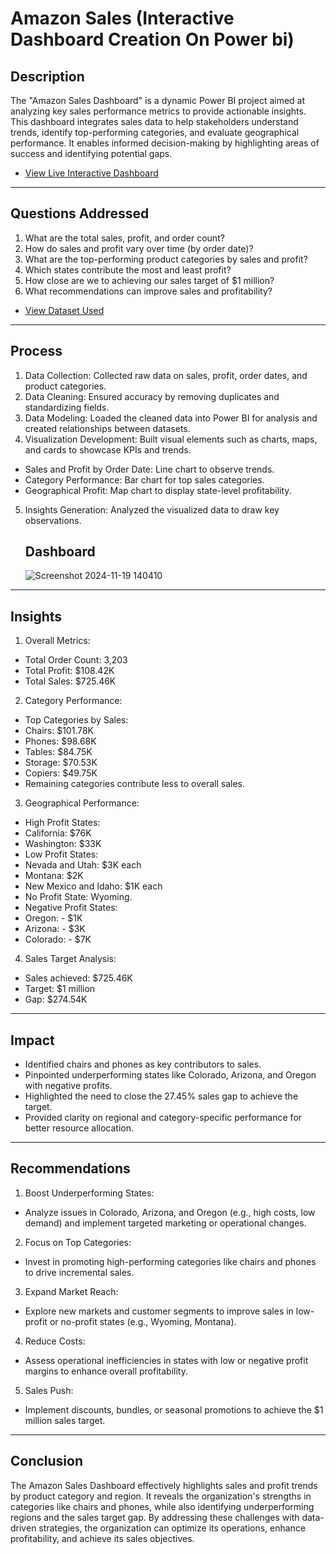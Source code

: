 # Amazon Sales (Interactive Dashboard Creation On Power bi)

## Description
The "Amazon Sales Dashboard" is a dynamic Power BI project aimed at analyzing key sales performance metrics to provide actionable insights. This dashboard integrates sales data to help stakeholders understand trends, identify top-performing categories, and evaluate geographical performance. It enables informed decision-making by highlighting areas of success and identifying potential gaps.

- <a href="https://app.powerbi.com/view?r=eyJrIjoiODFjNDhiYTAtNTM4Ni00ODg3LWE4ZTYtMWE0OWE2NGE3MTEyIiwidCI6Ijg5MDI1YjA2LWY2NTItNGM1Mi1hODEzLTgyNGU2YWIyZjVlNiJ9
">View Live Interactive Dashboard</a>

________________________________________
## Questions Addressed
1.	What are the total sales, profit, and order count?
2.	How do sales and profit vary over time (by order date)?
3.	What are the top-performing product categories by sales and profit?
4.	Which states contribute the most and least profit?
5.	How close are we to achieving our sales target of $1 million?
6.	What recommendations can improve sales and profitability?

- <a href="https://github.com/nehajadhav-projects/Amazon-Sales/blob/main/Amazon%202_Raw.xlsx">View Dataset Used</a>
________________________________________

## Process
1.	Data Collection: Collected raw data on sales, profit, order dates, and product categories.
2.	Data Cleaning: Ensured accuracy by removing duplicates and standardizing fields.
3.	Data Modeling: Loaded the cleaned data into Power BI for analysis and created relationships between datasets.
4.	Visualization Development: Built visual elements such as charts, maps, and cards to showcase KPIs and trends.
-	Sales and Profit by Order Date: Line chart to observe trends.
-	Category Performance: Bar chart for top sales categories.
-	Geographical Profit: Map chart to display state-level profitability.
5.	Insights Generation: Analyzed the visualized data to draw key observations.
 	## Dashboard
 	![Screenshot 2024-11-19 140410](https://github.com/user-attachments/assets/1a614cd6-1c24-4dbf-a552-c340bc94df76)

________________________________________
## Insights
1.	Overall Metrics:
-	Total Order Count: 3,203
-	Total Profit: $108.42K
-	Total Sales: $725.46K
2.	Category Performance:
-	Top Categories by Sales:
-	Chairs: $101.78K
-	Phones: $98.68K
-	Tables: $84.75K
-	Storage: $70.53K
-	Copiers: $49.75K
-	Remaining categories contribute less to overall sales.
3.	Geographical Performance:
-	High Profit States:
-	California: $76K
-	Washington: $33K
-	Low Profit States:
-	Nevada and Utah: $3K each
-	Montana: $2K
-	New Mexico and Idaho: $1K each
-	No Profit State: Wyoming.
-	Negative Profit States:
-	Oregon: - $1K
-	Arizona: - $3K
-	Colorado: - $7K
4.	Sales Target Analysis:
-	Sales achieved: $725.46K
-	Target: $1 million
-	Gap: $274.54K
________________________________________
## Impact
-	Identified chairs and phones as key contributors to sales.
-	Pinpointed underperforming states like Colorado, Arizona, and Oregon with negative profits.
-	Highlighted the need to close the 27.45% sales gap to achieve the target.
-	Provided clarity on regional and category-specific performance for better resource allocation.
________________________________________
## Recommendations
1.	Boost Underperforming States:
-	Analyze issues in Colorado, Arizona, and Oregon (e.g., high costs, low demand) and implement targeted marketing or operational changes.
2.	Focus on Top Categories:
-	Invest in promoting high-performing categories like chairs and phones to drive incremental sales.
3.	Expand Market Reach:
-	Explore new markets and customer segments to improve sales in low-profit or no-profit states (e.g., Wyoming, Montana).
4.	Reduce Costs:
-	Assess operational inefficiencies in states with low or negative profit margins to enhance overall profitability.
5.	Sales Push:
-	Implement discounts, bundles, or seasonal promotions to achieve the $1 million sales target.
________________________________________
## Conclusion
The Amazon Sales Dashboard effectively highlights sales and profit trends by product category and region. It reveals the organization's strengths in categories like chairs and phones, while also identifying underperforming regions and the sales target gap. By addressing these challenges with data-driven strategies, the organization can optimize its operations, enhance profitability, and achieve its sales objectives.
